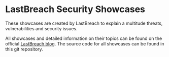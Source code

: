 # LastBreach Security Showcases #
These showcases are created by LastBreach to explain a multitude threats, vulnerabilities and security issues.

All showcases and detailed information on their topics can be found on the official [LastBreach blog](https://www.lastbreach.com/en/blog/).
The source code for all showcases can be found in this git repository. 
